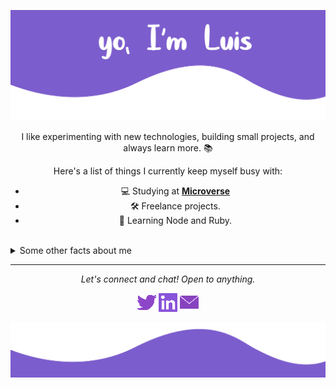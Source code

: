 <center>
  
![](image-readme.png)

I like experimenting with new technologies, building small projects, and always learn more. :books:

Here's a list of things I currently keep myself busy with:

- 💻 Studying at **[Microverse](https://microverse.com)**
- 🛠 Freelance projects.
- 🌱 Learning Node and Ruby.
<!-- - ✍️ Writing tech blog posts over at **[dev.to](https://dev.to/jayehernandez)**. -->

<br>
</center>

<details>
 <summary>Some other facts about me</summary>
  <br>

  - I don't live without music :musical_note:
  - My passion for photography is waiting for a camera... :camera_flash:
  - LET'S PLAY SOME CHESS? or any other game? :chess_pawn:
  
  ![My github stats](https://github-readme-stats.vercel.app/api?username=luisvinicius09&show_icons=true&theme=midnight-purple)
  <br><br>
</details>

<hr>

<p align="center">
  <i>Let's connect and chat! Open to anything.</i>

  <p align="center">
    <a href="https://twitter.com/luisvinicius09" alt="Twitter"><img src="twitter.png"></a>
    <a href="https://www.linkedin.com/in/luis_vinicius/" alt="Linkedin"><img src="linkedin.png"></a>
    <a href="luisvinicius0906@gmail.com" alt="Contact me"><img src="email.png"></a>
<!--     <a href="https://jayehernandez.com" alt="My site"><img src=""></a> -->
  </p>
</p>


![](footer-readme.svg)
